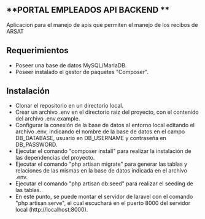 ## **PORTAL EMPLEADOS API BACKEND **

Aplicacion para el manejo de apis que permiten el manejo de los recibos de ARSAT

## Requerimientos
- Poseer una base de datos MySQL/MariaDB.
- Poseer instalado el gestor de paquetes "Composer".

## Instalación
- Clonar el repositorio en un directorio local.
- Crear un archivo .env en el directorio raíz del proyecto, con el contenido del archivo .env.example.
- Configurar la conexión de la base de datos al entorno local editando el archivo .env, indicando el nombre de la base de datos en el campo DB_DATABASE, usuario en DB_USERNAME y contraseña en DB_PASSWORD.
- Ejecutar el comando "composer install" para realizar la instalación de las dependencias del proyecto.
- Ejecutar el comando "php artisan migrate" para generar las tablas y relaciones de las mismas en la base de datos indicada en el archivo .env.
- Ejecutar el comando "php artisan db:seed" para realizar el seeding de las tablas.
- En este punto, se puede montar el servidor de laravel con el comando "php artisan serve", el cual escuchará en el puerto 8000 del servidor local (http://localhost:8000).
